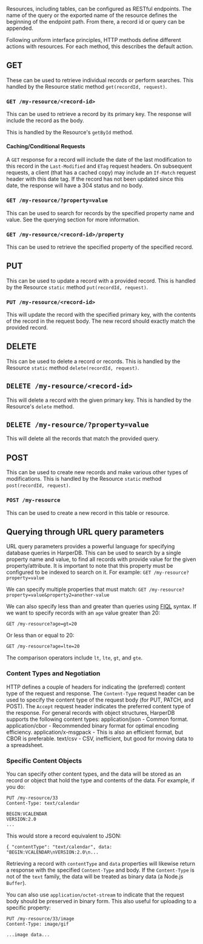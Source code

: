Resources, including tables, can be configured as RESTful endpoints. The name of the query or the exported name of the resource defines the beginning of the endpoint path. From there, a record id or query can be appended.

Following uniform interface principles, HTTP methods define different actions with resources. For each method, this describes the default action.

## GET
These can be used to retrieve individual records or perform searches. This handled by the Resource static method `get(recordId, request)`. 

### `GET /my-resource/<record-id>`

This can be used to retrieve a record by its primary key. The response will include the record as the body.

This is handled by the Resource's `getById` method.

#### Caching/Conditional Requests
A `GET` response for a record will include the date of the last modification to this record in the `Last-Modified` and `ETag` request headers. On subsequent requests, a client (that has a cached copy) may include an `If-Match` request header with this date tag. If the record has not been updated since this date, the response will have a 304 status and no body. 

### `GET /my-resource/?property=value`

This can be used to search for records by the specified property name and value. See the querying section for more information.

### `GET /my-resource/<record-id>/property`

This can be used to retrieve the specified property of the specified record.

## PUT

This can be used to update a record with a provided record. This is handled by the Resource `static` method `put(recordId, request)`.

### `PUT /my-resource/<record-id>`

This will update the record with the specified primary key, with the contents of the record in the request body. The new record should exactly match the provided record.

## DELETE
This can be used to delete a record or records.
This is handled by the Resource `static` method `delete(recordId, request)`.

## `DELETE /my-resource/<record-id>`

This will delete a record with the given primary key. This is handled by the Resource's `delete` method.

## `DELETE /my-resource/?property=value`

This will delete all the records that match the provided query.

## POST
This can be used to create new records and make various other types of modifications.
This is handled by the Resource `static` method `post(recordId, request)`.

### `POST /my-resource`
This can be used to create a new record in this table or resource.


## Querying through URL query parameters
URL query parameters provides a powerful language for specifying database queries in HarperDB. This can be used to search by a single property name and value, to find all records with provide value for the given property/attribute. It is important to note that this property must be configured to be indexed to search on it. For example:
`GET /my-resource?property=value`

We can specify multiple properties that must match:
`GET /my-resource?property=value&property2=another-value`

We can also specify less than and greater than queries using [FIQL](https://datatracker.ietf.org/doc/html/draft-nottingham-atompub-fiql-00) syntax. If we want to specify records with an `age` value greater than 20:

`GET /my-resource?age=gt=20`

Or less than or equal to 20:

`GET /my-resource?age=lte=20`

The comparison operators include `lt`, `lte`, `gt`, and `gte`.

### Content Types and Negotiation
HTTP defines a couple of headers for indicating the (preferred) content type of the request and response. The `Content-Type` request header can be used to specify the content type of the request body (for PUT, PATCH, and POST). The `Accept` request header indicates the preferred content type of the response. For general records with object structures, HarperDB supports the following content types:
application/json - Common format.
application/cbor - Recommended binary format for optimal encoding efficiency.
application/x-msgpack - This is also an efficient format, but CBOR is preferable.
text/csv - CSV, inefficient, but good for moving data to a spreadsheet.

### Specific Content Objects
You can specify other content types, and the data will be stored as an record or object that hold the type and contents of the data. For example, if you do:
```
PUT /my-resource/33
Content-Type: text/calendar

BEGIN:VCALENDAR
VERSION:2.0
...
```
This would store a record equivalent to JSON:
```
{ "contentType": "text/calendar", data: "BEGIN:VCALENDAR\nVERSION:2.0\n...
```
Retrieving a record with `contentType` and `data` properties will likewise return a response with the specified `Content-Type` and body.
If the `Content-Type` is not of the `text` family, the data will be treated as binary data (a Node.js `Buffer`).

You can also use `application/octet-stream` to indicate that the request body should be preserved in binary form. This also useful for uploading to a specific property:
```
PUT /my-resource/33/image
Content-Type: image/gif

...image data...
```
